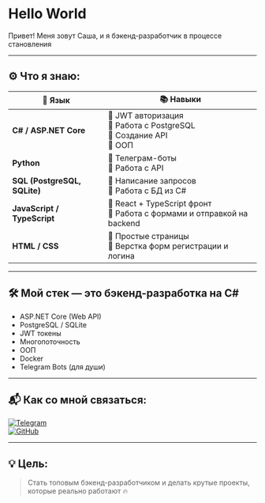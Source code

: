 # Hello World

Привет! Меня зовут Саша, и я бэкенд-разработчик в процессе становления

---

## ⚙️ Что я знаю:

| 🧩 Язык | 📚 Навыки |
|--------|----------|
| **C# / ASP.NET Core** | 🔹 JWT авторизация<br>🔹 Работа с PostgreSQL<br>🔹 Создание API<br>🔹 ООП
| **Python** | 🔹 Телеграм-боты<br>🔹 Работа с API<br>
| **SQL (PostgreSQL, SQLite)** | 🔹 Написание запросов<br>🔹 Работа с БД из C# |
| **JavaScript / TypeScript** | 🔹 React + TypeScript фронт<br>🔹 Работа с формами и отправкой на backend |
| **HTML / CSS** | 🔹 Простые страницы<br>🔹 Верстка форм регистрации и логина |

---

## 🛠 Мой стек — это бэкенд-разработка на C#

- ASP.NET Core (Web API)
- PostgreSQL / SQLite
- JWT токены
- Многопоточность
- ООП
- Docker
- Telegram Bots (для души)

---

## 📬 Как со мной связаться:

[![Telegram](https://img.shields.io/badge/Telegram-2CA5E0?style=for-the-badge&logo=telegram&logoColor=white)](https://t.me/s_s_a_d_d)  
[![GitHub](https://img.shields.io/badge/GitHub-181717?style=for-the-badge&logo=github&logoColor=white)](https://github.com/SsSaDdD)

---

## 💡 Цель:
> Стать топовым бэкенд-разработчиком и делать крутые проекты, которые реально работают 🔥

